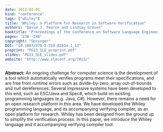 ```yaml
---
date: 2013-01-01
kind: "conference"
tags: ["whiley"]
title: "Whiley: a Platform for Research in Software Verification"
authors: "David J. Pearce and Lindsay Groves"
booktitle: "Proceedings of the Conference on Software Language Engineering (SLE)"
pages: "238--248"
copyright: "Springer"
DOI: "10.1007/978-3-319-02654-1_13"
preprint: "PG13_SLE_preprint.pdf"
slides: "PG13_SLE_slides.pdf"
website: "http://www.sleconf.org/2013/"
---
```


**Abstract:** An ongoing challenge for computer science is the development of a tool which automatically verifies programs meet their specifications, and are free from runtime errors such as divide-by-zero, array out-of-bounds and null dereferences. Several impressive systems have been developed to this end, such as ESC/Java and Spec#, which build on existing programming languages (e.g. Java, C#). However, there remains a need for an open research platform in this area. We have developed the Whiley programming language, and its accompanying verifying compiler, as an open platform for research. Whiley has been designed from the ground up to simplify the verification process. In this paper, we introduce the Whiley language and it accompanying verifying compiler tool.
